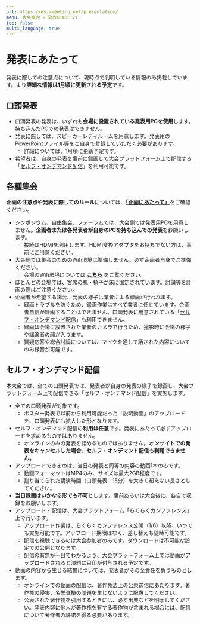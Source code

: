 ```yaml
---
url: https://esj-meeting.net/presentation/
menu: 大会案内 > 発表にあたって
toc: false
multi_language: true
---
```


# 発表にあたって

発表に際しての注意点について、現時点で判明している情報のみ掲載しています。より**詳細な情報は1月頃に更新される予定**です。

## 口頭発表

- 口頭発表の発表は、いずれも**会場に設置されている発表用PCを使用**します。持ち込んだPCでの発表はできません。
- 発表に際しては、スピーカーレディルームを用意します。発表用のPowerPointファイル等をご自身で登録していただく必要があります。
    - 詳細については、1月頃に更新予定です。
- 希望者は、自身の発表を事前に録画して大会プラットフォーム上で配信する「[セルフ・オンデマンド配信](#セルフオンデマンド配信)」を利用可能です。

## 各種集会

**企画の注意点や発表に際してのルール**については、[**「企画にあたって」**](/regist_session#企画にあたって)をご確認ください。

- シンポジウム、自由集会、フォーラムでは、大会側では発表用PCを用意しません。**企画者または各発表者が自身のPCを持ち込んでの発表**をお願いします。
    - 接続はHDMIを利用します。HDMI変換アダプタをお持ちでない方は、事前にご用意ください。
- 大会側では集会のためのWifi環境は準備しません。必ず企画者自身でご準備ください。
    - 会場のWifi環境については [**こちら**](/about#会場のwi-fi環境) をご覧ください。
- ほとんどの会場では、客席の机・椅子が床に固定されています。討論等を計画の際はご注意ください。
- 企画者が希望する場合、発表の様子は業者による録画が行われます。
    - 録画トラブルを防ぐため、録画作業はすべて業者に任せています。企画者自信が録画することはできません。口頭発表に用意されている「[セルフ・オンデマンド配信](#セルフオンデマンド配信)」も利用できません。
    - 録画は会場に設置された業者のカメラで行うため、撮影時に会場の様子や講演者の顔が入ります。
    - 質疑応答や総合討論については、マイクを通して話された内容についてのみ録音が可能です。

## セルフ・オンデマンド配信

本大会では、全ての口頭発表では、発表者が自身の発表の様子を録画し、大会プラットフォーム上で配信できる「セルフ・オンデマンド配信」を実施します。

- 全ての口頭発表が対象です。
    - ポスター発表で以前から利用可能だった「説明動画」のアップロードを、口頭発表にも拡大した形となります。
- セルフ・オンデマンド配信の**利用は任意**です。発表にあたって必ずアップロードを求めるものではありません。
    - オンラインのみの発表を認めるものではありません。**オンサイトでの発表をキャンセルした場合、セルフ・オンデマンド配信も利用できません。**
- アップロードできるのは、当日の発表と同等の内容の動画1本のみです。
    - 動画フォーマットはMP4のみ、サイズは最大2GB程度です。
    - 割り当てられた講演時間（口頭発表：15分）を大きく超えない長さとしてください。
- **当日録画はいかなる形でも不可**とします。事前あるいは大会後に、各自で収録をお願いします。
- アップロード・配信は、大会プラットフォーム「らくらくカンファレンス」上で行います。
    - アップロード作業は、らくらくカンファレンス公開（1/6）以降、いつでも実施可能です。アップロード期限はなく、差し替えも随時可能です。
    - 配信を視聴できるのは大会参加者のみです。ダウンロードは不可能な設定での公開となります。
    - 配信の有無が一目でわかるよう、大会プラットフォーム上では動画がアップロードされると演題に目印が付与される予定です。
- 動画の内容から生じる結果については、発表者がその全責任を負うものとします。
    - オンラインでの動画の配信は、著作権法上の公衆送信にあたります。著作権の侵害、名誉棄損の問題を生じないように配慮してください。
    - 公表された著作物を引用するときには、必ず出典などを明示してください。発表内容に他人が著作権を有する著作物が含まれる場合には、配信について著作者の許諾を得る必要があります。

